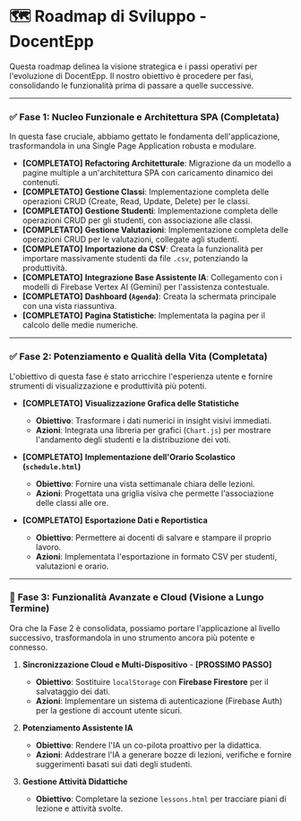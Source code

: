 # 🗺️ Roadmap di Sviluppo - DocentEpp

Questa roadmap delinea la visione strategica e i passi operativi per l'evoluzione di DocentEpp. Il nostro obiettivo è procedere per fasi, consolidando le funzionalità prima di passare a quelle successive.

---

### ✅ **Fase 1: Nucleo Funzionale e Architettura SPA (Completata)**

In questa fase cruciale, abbiamo gettato le fondamenta dell'applicazione, trasformandola in una Single Page Application robusta e modulare.

*   **[COMPLETATO]** **Refactoring Architetturale**: Migrazione da un modello a pagine multiple a un'architettura SPA con caricamento dinamico dei contenuti.
*   **[COMPLETATO]** **Gestione Classi**: Implementazione completa delle operazioni CRUD (Create, Read, Update, Delete) per le classi.
*   **[COMPLETATO]** **Gestione Studenti**: Implementazione completa delle operazioni CRUD per gli studenti, con associazione alle classi.
*   **[COMPLETATO]** **Gestione Valutazioni**: Implementazione completa delle operazioni CRUD per le valutazioni, collegate agli studenti.
*   **[COMPLETATO]** **Importazione da CSV**: Creata la funzionalità per importare massivamente studenti da file `.csv`, potenziando la produttività.
*   **[COMPLETATO]** **Integrazione Base Assistente IA**: Collegamento con i modelli di Firebase Vertex AI (Gemini) per l'assistenza contestuale.
*   **[COMPLETATO]** **Dashboard (`Agenda`)**: Creata la schermata principale con una vista riassuntiva.
*   **[COMPLETATO]** **Pagina Statistiche**: Implementata la pagina per il calcolo delle medie numeriche.

---

### ✅ **Fase 2: Potenziamento e Qualità della Vita (Completata)**

L'obiettivo di questa fase è stato arricchire l'esperienza utente e fornire strumenti di visualizzazione e produttività più potenti.

*   **[COMPLETATO]** **Visualizzazione Grafica delle Statistiche**
    *   **Obiettivo**: Trasformare i dati numerici in insight visivi immediati.
    *   **Azioni**: Integrata una libreria per grafici (`Chart.js`) per mostrare l'andamento degli studenti e la distribuzione dei voti.

*   **[COMPLETATO]** **Implementazione dell'Orario Scolastico (`schedule.html`)**
    *   **Obiettivo**: Fornire una vista settimanale chiara delle lezioni.
    *   **Azioni**: Progettata una griglia visiva che permette l'associazione delle classi alle ore.

*   **[COMPLETATO]** **Esportazione Dati e Reportistica**
    *   **Obiettivo**: Permettere ai docenti di salvare e stampare il proprio lavoro.
    *   **Azioni**: Implementata l'esportazione in formato CSV per studenti, valutazioni e orario.

---

### 🔮 **Fase 3: Funzionalità Avanzate e Cloud (Visione a Lungo Termine)**

Ora che la Fase 2 è consolidata, possiamo portare l'applicazione al livello successivo, trasformandola in uno strumento ancora più potente e connesso.

1.  **Sincronizzazione Cloud e Multi-Dispositivo** - **[PROSSIMO PASSO]**
    *   **Obiettivo**: Sostituire `localStorage` con **Firebase Firestore** per il salvataggio dei dati.
    *   **Azioni**: Implementare un sistema di autenticazione (Firebase Auth) per la gestione di account utente sicuri.

2.  **Potenziamento Assistente IA**
    *   **Obiettivo**: Rendere l'IA un co-pilota proattivo per la didattica.
    *   **Azioni**: Addestrare l'IA a generare bozze di lezioni, verifiche e fornire suggerimenti basati sui dati degli studenti.

3.  **Gestione Attività Didattiche**
    *   **Obiettivo**: Completare la sezione `lessons.html` per tracciare piani di lezione e attività svolte.

